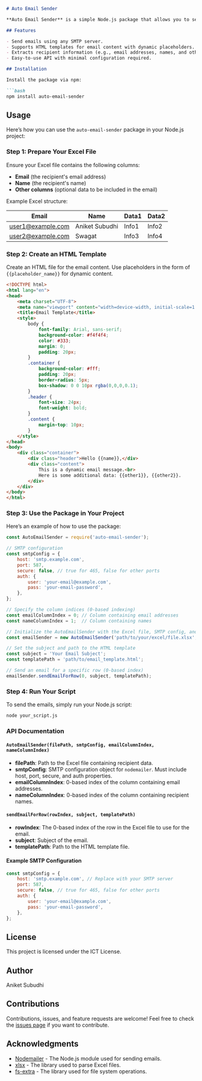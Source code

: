 ```markdown
# Auto Email Sender

**Auto Email Sender** is a simple Node.js package that allows you to send emails using an SMTP server. It supports sending emails with customizable HTML content and data extracted from an Excel sheet. This package is ideal for bulk email sending where email content is dynamic and personalized for each recipient.

## Features

- Send emails using any SMTP server.
- Supports HTML templates for email content with dynamic placeholders.
- Extracts recipient information (e.g., email addresses, names, and other data) from an Excel sheet.
- Easy-to-use API with minimal configuration required.

## Installation

Install the package via npm:

```bash
npm install auto-email-sender
```

## Usage

Here’s how you can use the `auto-email-sender` package in your Node.js project:

### Step 1: Prepare Your Excel File

Ensure your Excel file contains the following columns:
- **Email** (the recipient's email address)
- **Name** (the recipient's name)
- **Other columns** (optional data to be included in the email)

Example Excel structure:

| Email               | Name      | Data1 | Data2 |
|---------------------|-----------|-------|-------|
| user1@example.com    | Aniket Subudhi  | Info1 | Info2 |
| user2@example.com    | Swagat| Info3 | Info4 |

### Step 2: Create an HTML Template

Create an HTML file for the email content. Use placeholders in the form of `{{placeholder_name}}` for dynamic content.

```html
<!DOCTYPE html>
<html lang="en">
<head>
    <meta charset="UTF-8">
    <meta name="viewport" content="width=device-width, initial-scale=1.0">
    <title>Email Template</title>
    <style>
        body {
            font-family: Arial, sans-serif;
            background-color: #f4f4f4;
            color: #333;
            margin: 0;
            padding: 20px;
        }
        .container {
            background-color: #fff;
            padding: 20px;
            border-radius: 5px;
            box-shadow: 0 0 10px rgba(0,0,0,0.1);
        }
        .header {
            font-size: 24px;
            font-weight: bold;
        }
        .content {
            margin-top: 10px;
        }
    </style>
</head>
<body>
    <div class="container">
        <div class="header">Hello {{name}},</div>
        <div class="content">
            This is a dynamic email message.<br>
            Here is some additional data: {{other1}}, {{other2}}.
        </div>
    </div>
</body>
</html>
```

### Step 3: Use the Package in Your Project

Here’s an example of how to use the package:

```javascript
const AutoEmailSender = require('auto-email-sender');

// SMTP configuration
const smtpConfig = {
    host: 'smtp.example.com',
    port: 587,
    secure: false, // true for 465, false for other ports
    auth: {
        user: 'your-email@example.com',
        pass: 'your-email-password',
    },
};

// Specify the column indices (0-based indexing)
const emailColumnIndex = 0; // Column containing email addresses
const nameColumnIndex = 1;  // Column containing names

// Initialize the AutoEmailSender with the Excel file, SMTP config, and column indices
const emailSender = new AutoEmailSender('path/to/your/excel/file.xlsx', smtpConfig, emailColumnIndex, nameColumnIndex);

// Set the subject and path to the HTML template
const subject = 'Your Email Subject';
const templatePath = 'path/to/email_template.html';

// Send an email for a specific row (0-based index)
emailSender.sendEmailForRow(0, subject, templatePath);
```

### Step 4: Run Your Script

To send the emails, simply run your Node.js script:

```bash
node your_script.js
```

### API Documentation

#### `AutoEmailSender(filePath, smtpConfig, emailColumnIndex, nameColumnIndex)`

- **filePath**: Path to the Excel file containing recipient data.
- **smtpConfig**: SMTP configuration object for `nodemailer`. Must include host, port, secure, and auth properties.
- **emailColumnIndex**: 0-based index of the column containing email addresses.
- **nameColumnIndex**: 0-based index of the column containing recipient names.

#### `sendEmailForRow(rowIndex, subject, templatePath)`

- **rowIndex**: The 0-based index of the row in the Excel file to use for the email.
- **subject**: Subject of the email.
- **templatePath**: Path to the HTML template file.

#### Example SMTP Configuration

```javascript
const smtpConfig = {
    host: 'smtp.example.com', // Replace with your SMTP server
    port: 587,
    secure: false, // true for 465, false for other ports
    auth: {
        user: 'your-email@example.com',
        pass: 'your-email-password',
    },
};
```

## License

This project is licensed under the ICT License.

## Author

Aniket Subudhi

## Contributions

Contributions, issues, and feature requests are welcome! Feel free to check the [issues page](https://github.com/Aniket-Subudh1/auto-email-sender.git) if you want to contribute.

## Acknowledgments

- [Nodemailer](https://nodemailer.com/) - The Node.js module used for sending emails.
- [xlsx](https://github.com/SheetJS/sheetjs) - The library used to parse Excel files.
- [fs-extra](https://github.com/jprichardson/node-fs-extra) - The library used for file system operations.
```
